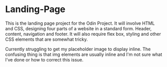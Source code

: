 # Landing-Page
This is the landing page project for the Odin Project. It will involve HTML and CSS, designing four parts of a website in a standard form. Header, content, navigation and footer. It will also require flex box, styling and other CSS elements that are somewhat tricky.

Currently struggling to get my placeholder image to display inline. The confusing thing is that img elements are usually inline and I'm not sure what I've done or how to correct this issue.
